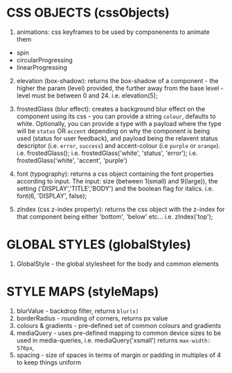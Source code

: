 # CSS OBJECTS (cssObjects)

1. animations: css keyframes to be used by componenents to animate them
- spin
- circularProgressing
- linearProgressing

2. elevation (box-shadow): returns the box-shadow of a component - the higher the param (level) provided, the further away from the base level - level must be between 0 and 24.
i.e. elevation(5);

3. frostedGlass (blur effect): creates a background blur effect on the component using its css - you can provide a string `colour`, defaults to white. Optionally, you can provide a type with a payload where the type will be `status` OR `accent` depending on why the component is being used (status for user feedback), and payload being the relavent status descriptor (i.e. `error`, `success`) and accent-colour (i.e `purple` or `orange`).
i.e. frostedGlass();
i.e. frostedGlass('white', 'status', 'error');
i.e. frostedGlass('white', 'accent', 'purple')


4. font (typography): returns a css object containing the font properties according to input. 
The input: size (between 1(small) and 9(large)), the setting ('DISPLAY','TITLE','BODY') and the boolean flag for italics.
i.e. font(6, 'DISPLAY', false);

5. zIndex (css z-index property): returns the css object with the z-index for that component being either 'bottom', 'below' etc...
i.e. zIndex('top');

# GLOBAL STYLES (globalStyles)

1. GlobalStyle - the global stylesheet for the body and common elements

# STYLE MAPS (styleMaps)

1. blurValue - backdrop filter, returns `blur(x)`
2. borderRadius - rounding of corners, returns px value
3. colours & gradients - pre-defined set of common colours and gradients
4. mediaQuery - uses pre-defined mapping to common device sizes to be used in media-queries, 
    i.e. mediaQuery('xsmall')  returns `max-width: 576px`,
5. spacing - size of spaces in terms of margin or padding in multiples of 4 to keep things uniform